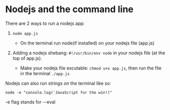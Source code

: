 # Nodejs and the command line

There are 2 ways to run a nodejs app:

1. `node app.js`

   - On the terminal run node(if installed) on your nodejs file (app.js)

2. Adding a nodejs shebang: `#!/usr/bin/env node` in your nodejs file (at the top of app.js).
   - Make your nodejs file excutable: `chmod u+x app.js`, then run the file in the terminal `./app.js`

Nodejs can also run strings on the terminal like so:

`node -e "console.log('JavaScript for the win!)"`

-e flag stands for --eval

